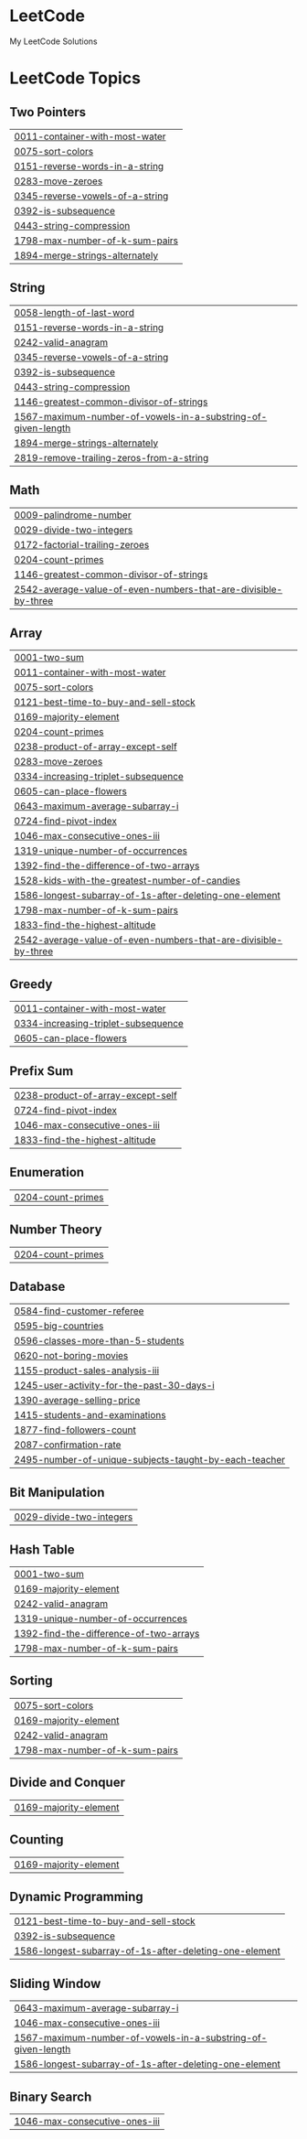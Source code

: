 # LeetCode
My LeetCode Solutions

<!---LeetCode Topics Start-->
# LeetCode Topics
## Two Pointers
|  |
| ------- |
| [0011-container-with-most-water](https://github.com/Tamil1701/LeetCode/tree/master/0011-container-with-most-water) |
| [0075-sort-colors](https://github.com/Tamil1701/LeetCode/tree/master/0075-sort-colors) |
| [0151-reverse-words-in-a-string](https://github.com/Tamil1701/LeetCode/tree/master/0151-reverse-words-in-a-string) |
| [0283-move-zeroes](https://github.com/Tamil1701/LeetCode/tree/master/0283-move-zeroes) |
| [0345-reverse-vowels-of-a-string](https://github.com/Tamil1701/LeetCode/tree/master/0345-reverse-vowels-of-a-string) |
| [0392-is-subsequence](https://github.com/Tamil1701/LeetCode/tree/master/0392-is-subsequence) |
| [0443-string-compression](https://github.com/Tamil1701/LeetCode/tree/master/0443-string-compression) |
| [1798-max-number-of-k-sum-pairs](https://github.com/Tamil1701/LeetCode/tree/master/1798-max-number-of-k-sum-pairs) |
| [1894-merge-strings-alternately](https://github.com/Tamil1701/LeetCode/tree/master/1894-merge-strings-alternately) |
## String
|  |
| ------- |
| [0058-length-of-last-word](https://github.com/Tamil1701/LeetCode/tree/master/0058-length-of-last-word) |
| [0151-reverse-words-in-a-string](https://github.com/Tamil1701/LeetCode/tree/master/0151-reverse-words-in-a-string) |
| [0242-valid-anagram](https://github.com/Tamil1701/LeetCode/tree/master/0242-valid-anagram) |
| [0345-reverse-vowels-of-a-string](https://github.com/Tamil1701/LeetCode/tree/master/0345-reverse-vowels-of-a-string) |
| [0392-is-subsequence](https://github.com/Tamil1701/LeetCode/tree/master/0392-is-subsequence) |
| [0443-string-compression](https://github.com/Tamil1701/LeetCode/tree/master/0443-string-compression) |
| [1146-greatest-common-divisor-of-strings](https://github.com/Tamil1701/LeetCode/tree/master/1146-greatest-common-divisor-of-strings) |
| [1567-maximum-number-of-vowels-in-a-substring-of-given-length](https://github.com/Tamil1701/LeetCode/tree/master/1567-maximum-number-of-vowels-in-a-substring-of-given-length) |
| [1894-merge-strings-alternately](https://github.com/Tamil1701/LeetCode/tree/master/1894-merge-strings-alternately) |
| [2819-remove-trailing-zeros-from-a-string](https://github.com/Tamil1701/LeetCode/tree/master/2819-remove-trailing-zeros-from-a-string) |
## Math
|  |
| ------- |
| [0009-palindrome-number](https://github.com/Tamil1701/LeetCode/tree/master/0009-palindrome-number) |
| [0029-divide-two-integers](https://github.com/Tamil1701/LeetCode/tree/master/0029-divide-two-integers) |
| [0172-factorial-trailing-zeroes](https://github.com/Tamil1701/LeetCode/tree/master/0172-factorial-trailing-zeroes) |
| [0204-count-primes](https://github.com/Tamil1701/LeetCode/tree/master/0204-count-primes) |
| [1146-greatest-common-divisor-of-strings](https://github.com/Tamil1701/LeetCode/tree/master/1146-greatest-common-divisor-of-strings) |
| [2542-average-value-of-even-numbers-that-are-divisible-by-three](https://github.com/Tamil1701/LeetCode/tree/master/2542-average-value-of-even-numbers-that-are-divisible-by-three) |
## Array
|  |
| ------- |
| [0001-two-sum](https://github.com/Tamil1701/LeetCode/tree/master/0001-two-sum) |
| [0011-container-with-most-water](https://github.com/Tamil1701/LeetCode/tree/master/0011-container-with-most-water) |
| [0075-sort-colors](https://github.com/Tamil1701/LeetCode/tree/master/0075-sort-colors) |
| [0121-best-time-to-buy-and-sell-stock](https://github.com/Tamil1701/LeetCode/tree/master/0121-best-time-to-buy-and-sell-stock) |
| [0169-majority-element](https://github.com/Tamil1701/LeetCode/tree/master/0169-majority-element) |
| [0204-count-primes](https://github.com/Tamil1701/LeetCode/tree/master/0204-count-primes) |
| [0238-product-of-array-except-self](https://github.com/Tamil1701/LeetCode/tree/master/0238-product-of-array-except-self) |
| [0283-move-zeroes](https://github.com/Tamil1701/LeetCode/tree/master/0283-move-zeroes) |
| [0334-increasing-triplet-subsequence](https://github.com/Tamil1701/LeetCode/tree/master/0334-increasing-triplet-subsequence) |
| [0605-can-place-flowers](https://github.com/Tamil1701/LeetCode/tree/master/0605-can-place-flowers) |
| [0643-maximum-average-subarray-i](https://github.com/Tamil1701/LeetCode/tree/master/0643-maximum-average-subarray-i) |
| [0724-find-pivot-index](https://github.com/Tamil1701/LeetCode/tree/master/0724-find-pivot-index) |
| [1046-max-consecutive-ones-iii](https://github.com/Tamil1701/LeetCode/tree/master/1046-max-consecutive-ones-iii) |
| [1319-unique-number-of-occurrences](https://github.com/Tamil1701/LeetCode/tree/master/1319-unique-number-of-occurrences) |
| [1392-find-the-difference-of-two-arrays](https://github.com/Tamil1701/LeetCode/tree/master/1392-find-the-difference-of-two-arrays) |
| [1528-kids-with-the-greatest-number-of-candies](https://github.com/Tamil1701/LeetCode/tree/master/1528-kids-with-the-greatest-number-of-candies) |
| [1586-longest-subarray-of-1s-after-deleting-one-element](https://github.com/Tamil1701/LeetCode/tree/master/1586-longest-subarray-of-1s-after-deleting-one-element) |
| [1798-max-number-of-k-sum-pairs](https://github.com/Tamil1701/LeetCode/tree/master/1798-max-number-of-k-sum-pairs) |
| [1833-find-the-highest-altitude](https://github.com/Tamil1701/LeetCode/tree/master/1833-find-the-highest-altitude) |
| [2542-average-value-of-even-numbers-that-are-divisible-by-three](https://github.com/Tamil1701/LeetCode/tree/master/2542-average-value-of-even-numbers-that-are-divisible-by-three) |
## Greedy
|  |
| ------- |
| [0011-container-with-most-water](https://github.com/Tamil1701/LeetCode/tree/master/0011-container-with-most-water) |
| [0334-increasing-triplet-subsequence](https://github.com/Tamil1701/LeetCode/tree/master/0334-increasing-triplet-subsequence) |
| [0605-can-place-flowers](https://github.com/Tamil1701/LeetCode/tree/master/0605-can-place-flowers) |
## Prefix Sum
|  |
| ------- |
| [0238-product-of-array-except-self](https://github.com/Tamil1701/LeetCode/tree/master/0238-product-of-array-except-self) |
| [0724-find-pivot-index](https://github.com/Tamil1701/LeetCode/tree/master/0724-find-pivot-index) |
| [1046-max-consecutive-ones-iii](https://github.com/Tamil1701/LeetCode/tree/master/1046-max-consecutive-ones-iii) |
| [1833-find-the-highest-altitude](https://github.com/Tamil1701/LeetCode/tree/master/1833-find-the-highest-altitude) |
## Enumeration
|  |
| ------- |
| [0204-count-primes](https://github.com/Tamil1701/LeetCode/tree/master/0204-count-primes) |
## Number Theory
|  |
| ------- |
| [0204-count-primes](https://github.com/Tamil1701/LeetCode/tree/master/0204-count-primes) |
## Database
|  |
| ------- |
| [0584-find-customer-referee](https://github.com/Tamil1701/LeetCode/tree/master/0584-find-customer-referee) |
| [0595-big-countries](https://github.com/Tamil1701/LeetCode/tree/master/0595-big-countries) |
| [0596-classes-more-than-5-students](https://github.com/Tamil1701/LeetCode/tree/master/0596-classes-more-than-5-students) |
| [0620-not-boring-movies](https://github.com/Tamil1701/LeetCode/tree/master/0620-not-boring-movies) |
| [1155-product-sales-analysis-iii](https://github.com/Tamil1701/LeetCode/tree/master/1155-product-sales-analysis-iii) |
| [1245-user-activity-for-the-past-30-days-i](https://github.com/Tamil1701/LeetCode/tree/master/1245-user-activity-for-the-past-30-days-i) |
| [1390-average-selling-price](https://github.com/Tamil1701/LeetCode/tree/master/1390-average-selling-price) |
| [1415-students-and-examinations](https://github.com/Tamil1701/LeetCode/tree/master/1415-students-and-examinations) |
| [1877-find-followers-count](https://github.com/Tamil1701/LeetCode/tree/master/1877-find-followers-count) |
| [2087-confirmation-rate](https://github.com/Tamil1701/LeetCode/tree/master/2087-confirmation-rate) |
| [2495-number-of-unique-subjects-taught-by-each-teacher](https://github.com/Tamil1701/LeetCode/tree/master/2495-number-of-unique-subjects-taught-by-each-teacher) |
## Bit Manipulation
|  |
| ------- |
| [0029-divide-two-integers](https://github.com/Tamil1701/LeetCode/tree/master/0029-divide-two-integers) |
## Hash Table
|  |
| ------- |
| [0001-two-sum](https://github.com/Tamil1701/LeetCode/tree/master/0001-two-sum) |
| [0169-majority-element](https://github.com/Tamil1701/LeetCode/tree/master/0169-majority-element) |
| [0242-valid-anagram](https://github.com/Tamil1701/LeetCode/tree/master/0242-valid-anagram) |
| [1319-unique-number-of-occurrences](https://github.com/Tamil1701/LeetCode/tree/master/1319-unique-number-of-occurrences) |
| [1392-find-the-difference-of-two-arrays](https://github.com/Tamil1701/LeetCode/tree/master/1392-find-the-difference-of-two-arrays) |
| [1798-max-number-of-k-sum-pairs](https://github.com/Tamil1701/LeetCode/tree/master/1798-max-number-of-k-sum-pairs) |
## Sorting
|  |
| ------- |
| [0075-sort-colors](https://github.com/Tamil1701/LeetCode/tree/master/0075-sort-colors) |
| [0169-majority-element](https://github.com/Tamil1701/LeetCode/tree/master/0169-majority-element) |
| [0242-valid-anagram](https://github.com/Tamil1701/LeetCode/tree/master/0242-valid-anagram) |
| [1798-max-number-of-k-sum-pairs](https://github.com/Tamil1701/LeetCode/tree/master/1798-max-number-of-k-sum-pairs) |
## Divide and Conquer
|  |
| ------- |
| [0169-majority-element](https://github.com/Tamil1701/LeetCode/tree/master/0169-majority-element) |
## Counting
|  |
| ------- |
| [0169-majority-element](https://github.com/Tamil1701/LeetCode/tree/master/0169-majority-element) |
## Dynamic Programming
|  |
| ------- |
| [0121-best-time-to-buy-and-sell-stock](https://github.com/Tamil1701/LeetCode/tree/master/0121-best-time-to-buy-and-sell-stock) |
| [0392-is-subsequence](https://github.com/Tamil1701/LeetCode/tree/master/0392-is-subsequence) |
| [1586-longest-subarray-of-1s-after-deleting-one-element](https://github.com/Tamil1701/LeetCode/tree/master/1586-longest-subarray-of-1s-after-deleting-one-element) |
## Sliding Window
|  |
| ------- |
| [0643-maximum-average-subarray-i](https://github.com/Tamil1701/LeetCode/tree/master/0643-maximum-average-subarray-i) |
| [1046-max-consecutive-ones-iii](https://github.com/Tamil1701/LeetCode/tree/master/1046-max-consecutive-ones-iii) |
| [1567-maximum-number-of-vowels-in-a-substring-of-given-length](https://github.com/Tamil1701/LeetCode/tree/master/1567-maximum-number-of-vowels-in-a-substring-of-given-length) |
| [1586-longest-subarray-of-1s-after-deleting-one-element](https://github.com/Tamil1701/LeetCode/tree/master/1586-longest-subarray-of-1s-after-deleting-one-element) |
## Binary Search
|  |
| ------- |
| [1046-max-consecutive-ones-iii](https://github.com/Tamil1701/LeetCode/tree/master/1046-max-consecutive-ones-iii) |
<!---LeetCode Topics End-->
